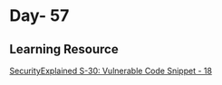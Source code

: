 # Day- 57

## Learning Resource


[SecurityExplained S-30: Vulnerable Code Snippet - 18](https://github.com/harsh-bothra/SecurityExplained/blob/main/resources/vulnerable-code-18.md)
